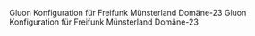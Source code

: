 Gluon Konfiguration für Freifunk Münsterland Domäne-23
Gluon Konfiguration für Freifunk Münsterland Domäne-23
